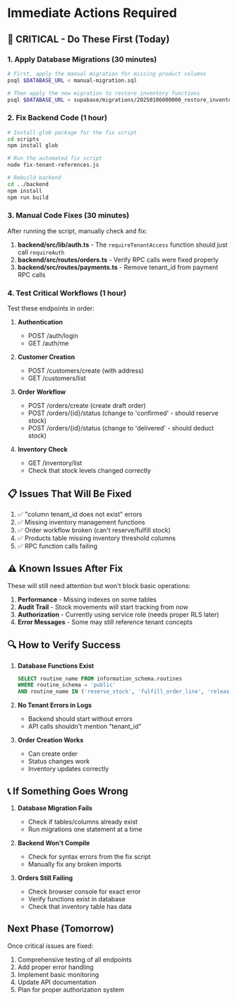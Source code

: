# Immediate Actions Required

## 🚨 CRITICAL - Do These First (Today)

### 1. Apply Database Migrations (30 minutes)

```bash
# First, apply the manual migration for missing product columns
psql $DATABASE_URL < manual-migration.sql

# Then apply the new migration to restore inventory functions
psql $DATABASE_URL < supabase/migrations/20250106000000_restore_inventory_functions.sql
```

### 2. Fix Backend Code (1 hour)

```bash
# Install glob package for the fix script
cd scripts
npm install glob

# Run the automated fix script
node fix-tenant-references.js

# Rebuild backend
cd ../backend
npm install
npm run build
```

### 3. Manual Code Fixes (30 minutes)

After running the script, manually check and fix:

1. **backend/src/lib/auth.ts** - The `requireTenantAccess` function should just call `requireAuth`
2. **backend/src/routes/orders.ts** - Verify RPC calls were fixed properly
3. **backend/src/routes/payments.ts** - Remove tenant_id from payment RPC calls

### 4. Test Critical Workflows (1 hour)

Test these endpoints in order:

1. **Authentication**
   - POST /auth/login
   - GET /auth/me

2. **Customer Creation**
   - POST /customers/create (with address)
   - GET /customers/list

3. **Order Workflow**
   - POST /orders/create (create draft order)
   - POST /orders/{id}/status (change to 'confirmed' - should reserve stock)
   - POST /orders/{id}/status (change to 'delivered' - should deduct stock)

4. **Inventory Check**
   - GET /inventory/list
   - Check that stock levels changed correctly

## 📋 Issues That Will Be Fixed

1. ✅ "column tenant_id does not exist" errors
2. ✅ Missing inventory management functions
3. ✅ Order workflow broken (can't reserve/fulfill stock)
4. ✅ Products table missing inventory threshold columns
5. ✅ RPC function calls failing

## ⚠️ Known Issues After Fix

These will still need attention but won't block basic operations:

1. **Performance** - Missing indexes on some tables
2. **Audit Trail** - Stock movements will start tracking from now
3. **Authorization** - Currently using service role (needs proper RLS later)
4. **Error Messages** - Some may still reference tenant concepts

## 🔍 How to Verify Success

1. **Database Functions Exist**
   ```sql
   SELECT routine_name FROM information_schema.routines 
   WHERE routine_schema = 'public' 
   AND routine_name IN ('reserve_stock', 'fulfill_order_line', 'release_reserved_stock');
   ```

2. **No Tenant Errors in Logs**
   - Backend should start without errors
   - API calls shouldn't mention "tenant_id"

3. **Order Creation Works**
   - Can create order
   - Status changes work
   - Inventory updates correctly

## 📞 If Something Goes Wrong

1. **Database Migration Fails**
   - Check if tables/columns already exist
   - Run migrations one statement at a time

2. **Backend Won't Compile**
   - Check for syntax errors from the fix script
   - Manually fix any broken imports

3. **Orders Still Failing**
   - Check browser console for exact error
   - Verify functions exist in database
   - Check that inventory table has data

## Next Phase (Tomorrow)

Once critical issues are fixed:

1. Comprehensive testing of all endpoints
2. Add proper error handling
3. Implement basic monitoring
4. Update API documentation
5. Plan for proper authorization system